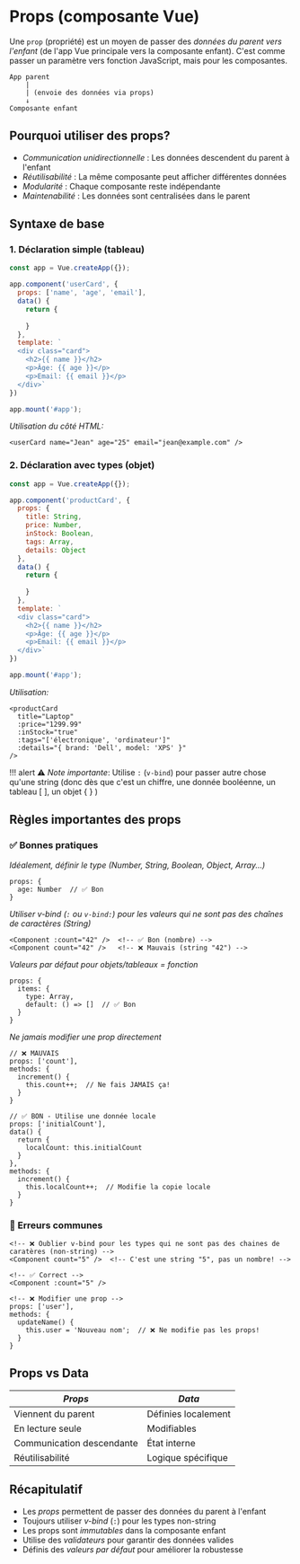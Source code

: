 # Props (composante Vue)

Une `prop` (propriété) est un moyen de passer des *données du parent vers l'enfant* (de l'app Vue principale vers la composante enfant). C'est comme passer un paramètre vers fonction JavaScript, mais pour les composantes.

```
App parent
    |
    | (envoie des données via props)
    ↓
Composante enfant
```

## Pourquoi utiliser des props?

- *Communication unidirectionnelle* : Les données descendent du parent à l'enfant
- *Réutilisabilité* : La même composante peut afficher différentes données
- *Modularité* : Chaque composante reste indépendante
- *Maintenabilité* : Les données sont centralisées dans le parent

## Syntaxe de base

### 1. Déclaration simple (tableau)

```js
const app = Vue.createApp({});

app.component('userCard', {
  props: ['name', 'age', 'email'],
  data() {
    return {
      
    }
  },
  template: `
  <div class="card">
    <h2>{{ name }}</h2>
    <p>Âge: {{ age }}</p>
    <p>Email: {{ email }}</p>
  </div>`
})

app.mount('#app');
```

*Utilisation du côté HTML:*

```vue
<userCard name="Jean" age="25" email="jean@example.com" />
```

### 2. Déclaration avec types (objet)

```js
const app = Vue.createApp({});

app.component('productCard', {
  props: {
    title: String,
    price: Number,
    inStock: Boolean,
    tags: Array,
    details: Object
  },
  data() {
    return {
      
    }
  },
  template: `
  <div class="card">
    <h2>{{ name }}</h2>
    <p>Âge: {{ age }}</p>
    <p>Email: {{ email }}</p>
  </div>`
})

app.mount('#app');
```

*Utilisation:*

```vue
<productCard 
  title="Laptop"
  :price="1299.99"
  :inStock="true"
  :tags="['électronique', 'ordinateur']"
  :details="{ brand: 'Dell', model: 'XPS' }"
/>
```

!!! alert
    ⚠️ *Note importante*: Utilise `:` (`v-bind`) pour passer autre chose qu'une string (donc dès que c'est un chiffre, une donnée booléenne, un tableau [ ], un objet { } )


## Règles importantes des props

### ✅ Bonnes pratiques

*Idéalement, définir le type (Number, String, Boolean, Object, Array...)*

```vue
props: {
  age: Number  // ✅ Bon
}
```

*Utiliser v-bind (`:` ou `v-bind:`) pour les valeurs qui ne sont pas des chaînes de caractères (String)*

```vue
<Component :count="42" />  <!-- ✅ Bon (nombre) -->
<Component count="42" />   <!-- ❌ Mauvais (string "42") -->
```

*Valeurs par défaut pour objets/tableaux = fonction*

```vue
props: {
  items: {
    type: Array,
    default: () => []  // ✅ Bon
  }
}
```

*Ne jamais modifier une prop directement*

```vue
// ❌ MAUVAIS
props: ['count'],
methods: {
  increment() {
    this.count++;  // Ne fais JAMAIS ça!
  }
}

// ✅ BON - Utilise une donnée locale
props: ['initialCount'],
data() {
  return {
    localCount: this.initialCount
  }
},
methods: {
  increment() {
    this.localCount++;  // Modifie la copie locale
  }
}
```

### 🚫 Erreurs communes

```vue
<!-- ❌ Oublier v-bind pour les types qui ne sont pas des chaines de caratères (non-string) -->
<Component count="5" />  <!-- C'est une string "5", pas un nombre! -->

<!-- ✅ Correct -->
<Component :count="5" />

<!-- ❌ Modifier une prop -->
props: ['user'],
methods: {
  updateName() {
    this.user = 'Nouveau nom';  // ❌ Ne modifie pas les props!
  }
}

```

## Props vs Data

| *Props* | *Data* |
|-----------|----------|
| Viennent du parent | Définies localement |
| En lecture seule | Modifiables |
| Communication descendante | État interne |
| Réutilisabilité | Logique spécifique |

## Récapitulatif

- Les *props* permettent de passer des données du parent à l'enfant
- Toujours utiliser *v-bind* (`:`) pour les types non-string
- Les props sont *immutables* dans la composante enfant
- Utilise des *validateurs* pour garantir des données valides
- Définis des *valeurs par défaut* pour améliorer la robustesse
